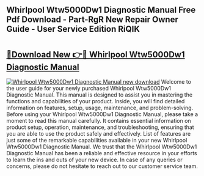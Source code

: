 ## Whirlpool Wtw5000Dw1 Diagnostic Manual Free Pdf Download - Part-RgR New Repair Owner Guide - User Service Edition RiQIK

# <h2><a href="http://bc1090.oget.top/?id=Whirlpool+Wtw5000Dw1+Diagnostic+Manual">🔗Download New 👉🔴 Whirlpool Wtw5000Dw1 Diagnostic Manual</a></h2>

[![Whirlpool Wtw5000Dw1 Diagnostic Manual new download](https://i.imgur.com/5g1atiW.png)](http://bc1090.oget.top/?id=Whirlpool+Wtw5000Dw1+Diagnostic+Manual)
Welcome to the user guide for your newly purchased Whirlpool Wtw5000Dw1 Diagnostic Manual. This manual is designed to assist you in mastering the functions and capabilities of your product. Inside, you will find detailed information on features, setup, usage, maintenance, and problem-solving. Before using your Whirlpool Wtw5000Dw1 Diagnostic Manual, please take a moment to read this manual carefully. It contains essential information on product setup, operation, maintenance, and troubleshooting, ensuring that you are able to use the product safely and effectively. List of features are just some of the remarkable capabilities available in your new Whirlpool Wtw5000Dw1 Diagnostic Manual. We trust that the Whirlpool Wtw5000Dw1 Diagnostic Manual has been a reliable and effective resource in your efforts to learn the ins and outs of your new device. In case of any queries or concerns, please do not hesitate to reach out to our customer service team.
